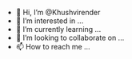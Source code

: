 - 👋 Hi, I’m @Khushvirender
- 👀 I’m interested in ...
- 🌱 I’m currently learning ...
- 💞️ I’m looking to collaborate on ...
- 📫 How to reach me ...

<!---
Khushvirender/Khushvirender is a ✨ special ✨ repository because its `README.md` (this file) appears on your GitHub profile.
You can click the Preview link to take a look at your changes.
--->
